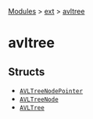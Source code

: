 [Modules](../../index.md) > [ext](../index.md) > [avltree]()

# avltree

## Structs

- [`AVLTreeNodePointer`](./AVLTreeNodePointer.md)
- [`AVLTreeNode`](./AVLTreeNode.md)
- [`AVLTree`](./AVLTree.md)
